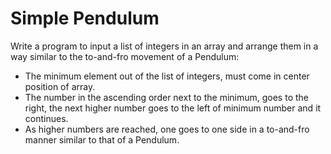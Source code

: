 # Simple Pendulum

Write a program to input a list of integers in an array and arrange them in a way similar to the to-and-fro movement of a Pendulum:

- The minimum element out of the list of integers, must come in center position of array.
- The number in the ascending order next to the minimum, goes to the right, the next higher number goes to the left of minimum number and it continues.
- As higher numbers are reached, one goes to one side in a to-and-fro manner similar to that of a Pendulum.